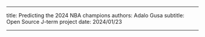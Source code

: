 ----

title: Predicting the 2024 NBA champions
authors: Adalo Gusa
subtitle: Open Source J-term project
date: 2024/01/23
    

----
